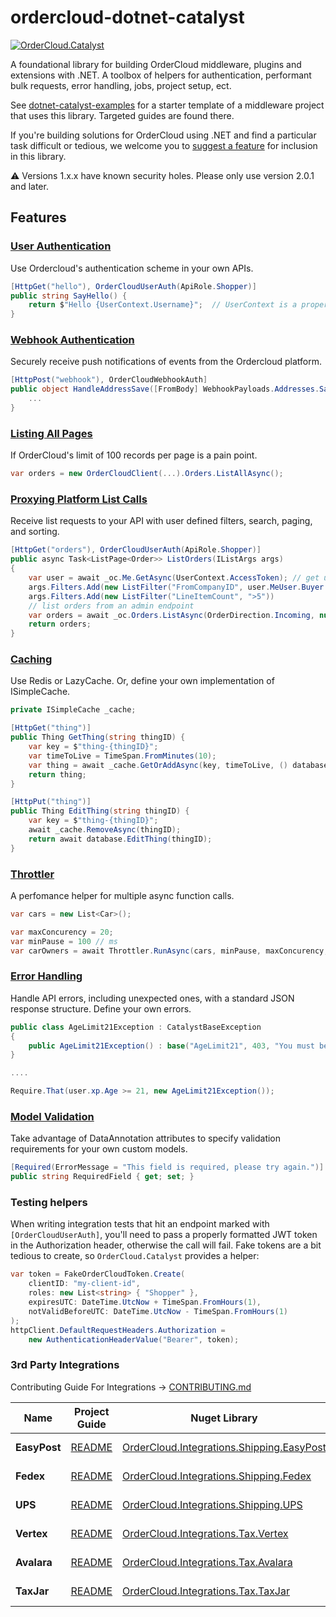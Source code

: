 # ordercloud-dotnet-catalyst

[![OrderCloud.Catalyst](https://img.shields.io/nuget/v/ordercloud-dotnet-catalyst.svg?maxAge=3600)](https://www.nuget.org/packages/ordercloud-dotnet-catalyst/)

A foundational library for building OrderCloud middleware, plugins and extensions with .NET. A toolbox of helpers for authentication, performant bulk requests, error handling, jobs, project setup, ect.    

See [dotnet-catalyst-examples](https://github.com/ordercloud-api/dotnet-catalyst-examples) for a starter template of a middleware project that uses this library. Targeted guides are found there.

If you're building solutions for OrderCloud using .NET and find a particular task difficult or tedious, we welcome you to [suggest a feature](https://github.com/ordercloud-api/ordercloud-dotnet-catalyst/issues/new) for inclusion in this library. 

:warning: Versions 1.x.x have known security holes. Please only use version 2.0.1 and later. 

## Features

### [User Authentication](https://github.com/ordercloud-api/ordercloud-dotnet-catalyst/tree/dev/OrderCloud.Catalyst/Auth/UserAuth)

Use Ordercloud's authentication scheme in your own APIs.

```c#
[HttpGet("hello"), OrderCloudUserAuth(ApiRole.Shopper)]
public string SayHello() {
    return $"Hello {UserContext.Username}";  // UserContext is a property on CatalystController
}
```

### [Webhook Authentication](https://github.com/ordercloud-api/ordercloud-dotnet-catalyst/tree/dev/OrderCloud.Catalyst/Auth/WebhookAuth)

Securely receive push notifications of events from the Ordercloud platform.

```c#
[HttpPost("webhook"), OrderCloudWebhookAuth]
public object HandleAddressSave([FromBody] WebhookPayloads.Addresses.Save<MyConfigData> payload) {
    ...
}
```

### [Listing All Pages](./OrderCloud.Catalyst/DataMovement/ListAllAsync)

If OrderCloud's limit of 100 records per page is a pain point.

```c#
var orders = new OrderCloudClient(...).Orders.ListAllAsync();
```

### [Proxying Platform List Calls](https://github.com/ordercloud-api/ordercloud-dotnet-catalyst/tree/dev/OrderCloud.Catalyst/Models/ListOptions)

Receive list requests to your API with user defined filters, search, paging, and sorting.
```c#
[HttpGet("orders"), OrderCloudUserAuth(ApiRole.Shopper)]
public async Task<ListPage<Order>> ListOrders(IListArgs args)
{
    var user = await _oc.Me.GetAsync(UserContext.AccessToken); // get user details
    args.Filters.Add(new ListFilter("FromCompanyID", user.MeUser.Buyer.ID)) // filter using the user's buyer organization ID 
    args.Filters.Add(new ListFilter("LineItemCount", ">5"))
    // list orders from an admin endpoint
    var orders = await _oc.Orders.ListAsync(OrderDirection.Incoming, null, null, null, null, args); // apply list args with an extension version of ListAsync()
    return orders;
}
```

### [Caching](https://github.com/ordercloud-api/ordercloud-dotnet-catalyst/tree/dev/OrderCloud.Catalyst/DataMovement/Caching)

Use Redis or LazyCache. Or, define your own implementation of ISimpleCache.

```c#
private ISimpleCache _cache;

[HttpGet("thing")]
public Thing GetThing(string thingID) {
    var key = $"thing-{thingID}";
    var timeToLive = TimeSpan.FromMinutes(10);
    var thing = await _cache.GetOrAddAsync(key, timeToLive, () database.GetThing(thingID));
    return thing;
}

[HttpPut("thing")]
public Thing EditThing(string thingID) {
    var key = $"thing-{thingID}";
    await _cache.RemoveAsync(thingID);
    return await database.EditThing(thingID);
}
```

### [Throttler](https://github.com/ordercloud-api/ordercloud-dotnet-catalyst/tree/dev/OrderCloud.Catalyst/DataMovement/Throttler) 

A perfomance helper for multiple async function calls.

```c# 
var cars = new List<Car>();

var maxConcurency = 20;
var minPause = 100 // ms
var carOwners = await Throttler.RunAsync(cars, minPause, maxConcurency, car => apiClient.GetCarOwner(car.ID);
```

### [Error Handling](https://github.com/ordercloud-api/ordercloud-dotnet-catalyst/tree/dev/OrderCloud.Catalyst/Errors)

Handle API errors, including unexpected ones, with a standard JSON response structure. Define your own errors.

```c#
public class AgeLimit21Exception : CatalystBaseException
{
    public AgeLimit21Exception() : base("AgeLimit21", 403, "You must be 21 years of age or older to buy this product.") { }
}

....

Require.That(user.xp.Age >= 21, new AgeLimit21Exception());
```

### [Model Validation](https://github.com/ordercloud-api/ordercloud-dotnet-catalyst/tree/dev/tests/OrderCloud.Catalyst.TestApi/Controllers/ModelValidation)

Take advantage of DataAnnotation attributes to specify validation requirements for your own custom models.

```c#
[Required(ErrorMessage = "This field is required, please try again.")]
public string RequiredField { get; set; }
```

### Testing helpers

When writing integration tests that hit an endpoint marked with `[OrderCloudUserAuth]`, you'll need to pass a properly formatted JWT token in the Authorization header, otherwise the call will fail. Fake tokens are a bit tedious to create, so `OrderCloud.Catalyst` provides a helper: 

```c#
var token = FakeOrderCloudToken.Create(
    clientID: "my-client-id", 
    roles: new List<string> { "Shopper" },
    expiresUTC: DateTime.UtcNow + TimeSpan.FromHours(1),
    notValidBeforeUTC: DateTime.UtcNow - TimeSpan.FromHours(1)
);
httpClient.DefaultRequestHeaders.Authorization =
    new AuthenticationHeaderValue("Bearer", token);
```

### 3rd Party Integrations 

Contributing Guide For Integrations -> [CONTRIBUTING.md](./OrderCloud.Catalyst/Integrations/CONTRIBUTING.md)

| Name | Project Guide | Nuget Library | Contributed By | Interfaces |
| ------------- | ------------- | ------------- | ------------- | ------------- |
| **EasyPost** | [README](./OrderCloud.Integrations.Shipping.EasyPost) | [OrderCloud.Integrations.Shipping.EasyPost](https://www.nuget.org/packages/OrderCloud.Integrations.Shipping.EasyPost) | OrderCloud Team | IShippingRateCalculator
| **Fedex** | [README](./OrderCloud.Integrations.Shipping.Fedex) | [OrderCloud.Integrations.Shipping.Fedex](https://www.nuget.org/packages/OrderCloud.Integrations.Shipping.Fedex) | OrderCloud Team | IShippingRateCalculator
| **UPS** | [README](./OrderCloud.Integrations.Shipping.UPS) | [OrderCloud.Integrations.Shipping.UPS](https://www.nuget.org/packages/OrderCloud.Integrations.Shipping.UPS) | OrderCloud Team | IShippingRateCalculator
| **Vertex** | [README](./OrderCloud.Integrations.Tax.Vertex) | [OrderCloud.Integrations.Tax.Vertex](https://www.nuget.org/packages/OrderCloud.Integrations.Tax.Vertex) | OrderCloud Team | ITaxCalculator
| **Avalara** | [README](./OrderCloud.Integrations.Tax.Avalara) | [OrderCloud.Integrations.Tax.Avalara](https://www.nuget.org/packages/OrderCloud.Integrations.Tax.Avalara) | OrderCloud Team | ITaxCalculator, ITaxCodeProvider
| **TaxJar** | [README](./OrderCloud.Integrations.Tax.TaxJar) | [OrderCloud.Integrations.Tax.TaxJar](https://www.nuget.org/packages/OrderCloud.Integrations.Tax.TaxJar) | OrderCloud Team | ITaxCalculator, ITaxCodeProvider
